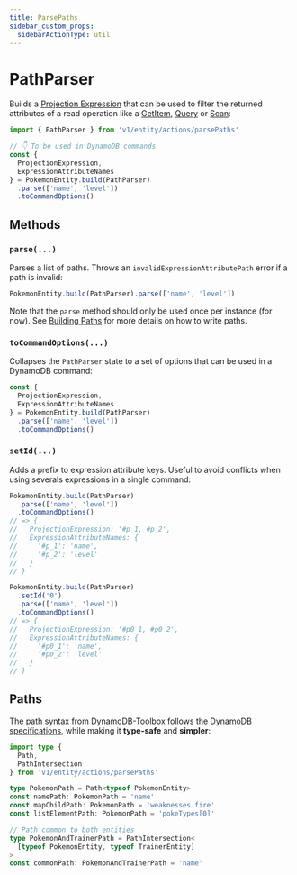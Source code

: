 ```yaml
---
title: ParsePaths
sidebar_custom_props:
  sidebarActionType: util
---
```


# PathParser

Builds a [Projection Expression](https://docs.aws.amazon.com/amazondynamodb/latest/developerguide/Expressions.ProjectionExpressions.html) that can be used to filter the returned attributes of a read operation like a [GetItem](../1-get-item/index.md), [Query](/docs/tables/actions/query) or [Scan](/docs/tables/actions/scan):

```ts
import { PathParser } from 'v1/entity/actions/parsePaths'

// 👇 To be used in DynamoDB commands
const {
  ProjectionExpression,
  ExpressionAttributeNames
} = PokemonEntity.build(PathParser)
  .parse(['name', 'level'])
  .toCommandOptions()
```

## Methods

### `parse(...)`

Parses a list of paths. Throws an `invalidExpressionAttributePath` error if a path is invalid:

```ts
PokemonEntity.build(PathParser).parse(['name', 'level'])
```

Note that the `parse` method should only be used once per instance (for now). See [Building Paths](#building-paths) for more details on how to write paths.

### `toCommandOptions(...)`

Collapses the `PathParser` state to a set of options that can be used in a DynamoDB command:

```ts
const {
  ProjectionExpression,
  ExpressionAttributeNames
} = PokemonEntity.build(PathParser)
  .parse(['name', 'level'])
  .toCommandOptions()
```

### `setId(...)`

Adds a prefix to expression attribute keys. Useful to avoid conflicts when using severals expressions in a single command:

```ts
PokemonEntity.build(PathParser)
  .parse(['name', 'level'])
  .toCommandOptions()
// => {
//   ProjectionExpression: '#p_1, #p_2',
//   ExpressionAttributeNames: {
//     '#p_1': 'name',
//     '#p_2': 'level'
//   }
// }

PokemonEntity.build(PathParser)
  .setId('0')
  .parse(['name', 'level'])
  .toCommandOptions()
// => {
//   ProjectionExpression: '#p0_1, #p0_2',
//   ExpressionAttributeNames: {
//     '#p0_1': 'name',
//     '#p0_2': 'level'
//   }
// }
```

## Paths

The path syntax from DynamoDB-Toolbox follows the [DynamoDB specifications](https://docs.aws.amazon.com/amazondynamodb/latest/developerguide/Expressions.ProjectionExpressions.html), while making it **type-safe** and **simpler**:

```ts
import type {
  Path,
  PathIntersection
} from 'v1/entity/actions/parsePaths'

type PokemonPath = Path<typeof PokemonEntity>
const namePath: PokemonPath = 'name'
const mapChildPath: PokemonPath = 'weaknesses.fire'
const listElementPath: PokemonPath = 'pokeTypes[0]'

// Path common to both entities
type PokemonAndTrainerPath = PathIntersection<
  [typeof PokemonEntity, typeof TrainerEntity]
>
const commonPath: PokemonAndTrainerPath = 'name'
```
